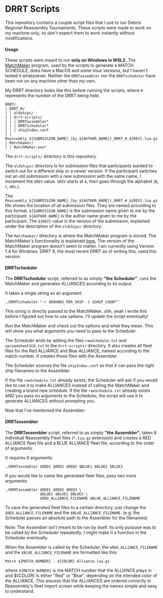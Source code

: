 # DRRT Scripts

This repository contains a couple script files that I use to run Debris Regional Reassembly Tournaments.
These scripts were made to work on my machine only, so don't expect them to work instantly without modifications.

#### Usage

These scripts were meant to run **only on Windows in WSL2.** The [MatchMaker](https://idleloop.com/matchmaker/) program, used by the scripts to generate a MATCH SCHEDULE, does have a MacOS and some linux versions, but I haven't tested it whatsoever. Neither the `DRRTassembler` nor the `DRRTscheduler` have been run on any machine other than my own.

My DRRT directory looks like this before running the scripts, where `#` represents the number of the DRRT being held.

```
DRRT/
| DRRT_#/
| | oldships/
| | drrt-scripts/
| | | DRRTassembler*
| | | DRRTscheduler*
| | | shipIndex.conf
| | Reassembly_${SUBMISSION_NAME}_[by_${AUTHOR_NAME}]_DRRT_#_${REV}.lua.gz
| Matchmaker/
| | MatchMaker.exe*
```
The `drrt-scripts/` directory is this repository.

The `oldships/` directory is for submission files that participants wanted to switch out for a different ship or a newer version. If the participant switches out an old submission with a new submission with the same name, I increment the `$REV` value. `$REV` starts at `A`, then goes through the alphabet (`B`, `C`, etc.).

The `Reassembly_${SUBMISSION_NAME}_[by_${AUTHOR_NAME}]_DRRT_#_${REV}.lua.gz` file shows the location of all submission files. They are named according to this format. `${SUBMISSION_NAME}` is the submission name given to me by the participant. `${AUTHOR_NAME}` is the author name given to me by the participant. The `${REV}` value is the version of the submission, explained under the description of the `oldships/` directory.

The `Matchmaker/` directory is where the MatchMaker program is stored. The MatchMaker's functionality is explained [here.](https://idleloop.com/matchmaker/) The version of the MatchMaker program doesn't seem to matter. I am currently using Version 1.4 for Windows. DRRT 6, the most recent DRRT as of writing this, used this version.

#### DRRTscheduler

The **DRRTscheduler** script, referred to as simply **"the Scheduler"**, runs the MatchMaker and generates ALLIANCES according to its output.

It takes a single string as an argument:
```
./DRRTscheduler "-r $ROUNDS_PER_SHIP -t $SHIP_COUNT"`
```
This string is directly passed to the MatchMaker.
uhh, yeah I wrote this before I figured out how to use options. I'll update the script eventually!

Run the MatchMaker and check out the options and what they mean. This will show you what arguments you need to pass to the Scheduler.

The Scheduler ends by adding the files `rawSchedule.txt` and `spreadsheetSCH.txt` to the `drrt-scripts/` directory. It also creates all fleet files for the Red ALLIANCE and Blue ALLIANCE, named according to the match number. It creates those files with the Assembler.

The Scheduler sources the file `shipIndex.conf` so that it can pass the right ship filenames to the Assembler.

If the file `rawSchedule.txt` already exists, the Scheduler will ask if you would like to use it to make ALLIANCES instead of calling the MatchMaker and creating a brand new schedule.
If the file `rawSchedule.txt` already exists AND you pass no arguments to the Scheduler, the script will use it to generate ALLIANCES without prompting you.

Now that I've mentioned the Assembler:

#### DRRTassembler

The **DRRTassembler** script, referred to as simply **"the Assembler"**, takes 6 individual Reassembly Fleet files (`*.lua.gz` extension) and creates a RED ALLIANCE fleet file and a BLUE ALLIANCE fleet file, according to the order of arguments.

It requires 6 arguments:
```
./DRRTassembler $RED1 $RED2 $RED3 $BLUE1 $BLUE2 $BLUE3
```

If you would like to name the generated fleet files, pass two more arguments:
```
./DRRTassembler $RED1 $RED2 $RED3 \
                $BLUE1 $BLUE2 $BLUE3 \
                $RED_ALLIANCE_FILENAME $BLUE_ALLIANCE_FILENAME
```
To save the generated fleet files to a certain directory, just change the `$RED_ALLIANCE_FILENAME` and the `$BLUE_ALLIANCE_FILENAME`. (e.g. the Scheduler passes an absolute path to the Assembler for the filenames)

Note: The Assembler isn't meant to be run by itself. Its only purpose was to be called by the Scheduler repeatedly. I might make it a function in the Scheduler eventually.

When the Assembler is called by the Scheduler, the `$RED_ALLIANCE_FILENAME` and the `$BLUE_ALLIANCE_FILENAME` are formatted like this:
```
Match ${MATCH_NUMBER} - ${COLOR} Alliance.lua.gz
```
where `${MATCH_NUMBER}` is the MATCH number that the ALLIANCE plays in and ${COLOR} is either "Red" or "Blue", depending on the intended color of the ALLIANCE.
This assures that the ALLIANCES are ordered correctly in Reassembly's fleet import screen while keeping the names simple and easy to understand.
